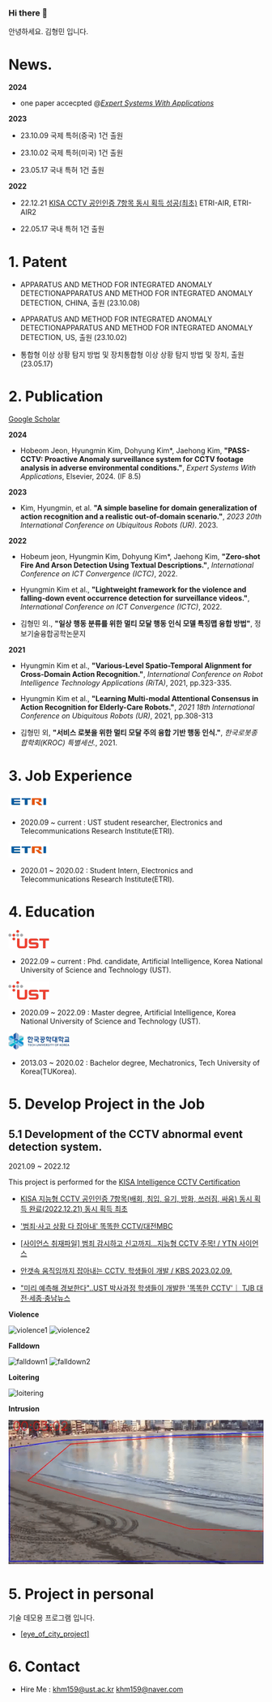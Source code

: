 ### Hi there 👋

안녕하세요. 김형민 입니다. 

# News. 

  **2024**

  - one paper accecpted @*[Expert Systems With Applications](https://www.sciencedirect.com/journal/expert-systems-with-applications)*

  **2023**

  - 23.10.09 국제 특허(중국) 1건 출원
  
  - 23.10.02 국제 특허(미국) 1건 출원
  
  - 23.05.17 국내 특허 1건 출원 

  **2022** 
  
  - 22.12.21 [KISA CCTV 공인인증 7항목 동시 획득 성공(최초)](https://mobile.newsis.com/view.html?ar_id=NISX20230208_0002185475&cID=&pID=00#_enliplee) ETRI-AIR, ETRI-AIR2

  - 22.05.17 국내 특허 1건 출원

# 1. Patent 

  - APPARATUS AND METHOD FOR INTEGRATED ANOMALY DETECTIONAPPARATUS AND METHOD FOR INTEGRATED ANOMALY DETECTION, CHINA, 출원 (23.10.08)

  - APPARATUS AND METHOD FOR INTEGRATED ANOMALY DETECTIONAPPARATUS AND METHOD FOR INTEGRATED ANOMALY DETECTION, US, 출원 (23.10.02)

  - 통합형 이상 상황 탐지 방법 및 장치통합형 이상 상황 탐지 방법 및 장치, 출원 (23.05.17)

# 2. Publication

  [Google Scholar](https://scholar.google.com/citations?user=GtOKDNoAAAAJ&hl=ko)

  **2024**

  - Hobeom Jeon, Hyungmin Kim, Dohyung Kim*, Jaehong Kim, **"PASS-CCTV: Proactive Anomaly surveillance system for CCTV footage analysis in adverse environmental conditions."**, *Expert Systems With Applications*, Elsevier, 2024. (IF 8.5)

  **2023** 

  - Kim, Hyungmin, et al. **"A simple baseline for domain generalization of action recognition and a realistic out-of-domain scenario."**, *2023 20th International Conference on Ubiquitous Robots (UR)*. 2023.

  **2022** 
  - Hobeum jeon, Hyungmin Kim, Dohyung Kim*, Jaehong Kim, **"Zero-shot Fire And Arson Detection Using Textual Descriptions."**, *International Conference on ICT Convergence (ICTC)*, 2022.
  
  - Hyungmin Kim et al., **"Lightweight framework for the violence and falling-down event occurrence detection for surveillance videos."**, *International Conference on ICT Convergence (ICTC)*, 2022.
  
  - 김형민 외., **"일상 행동 분류를 위한 멀티 모달 행동 인식 모델 특징맵 융합 방법"**, 정보기술융합공학논문지
  
  **2021**

  - Hyungmin Kim et al., **"Various-Level Spatio-Temporal Alignment for Cross-Domain Action Recognition."**, *International Conference on Robot Intelligence Technology Applications (RiTA)*, 2021, pp.323-335. 

  - Hyungmin Kim et al., **"Learning Multi-modal Attentional Consensus in Action Recognition for Elderly-Care Robots."**, *2021 18th International Conference on Ubiquitous Robots (UR)*, 2021, pp.308-313 

  - 김형민 외, **"서비스 로봇을 위한 멀티 모달 주의 융합 기반 행동 인식."**, *한국로봇종합학회(KROC) 특별세션.*, 2021.

# 3. Job Experience 

  ![etri](/assets/etri.png)

  - 2020.09 ~ current : UST student researcher, Electronics and Telecommunications Research Institute(ETRI).

  ![etri](/assets/etri.png) 

  - 2020.01 ~ 2020.02 : Student Intern, Electronics and Telecommunications Research Institute(ETRI).

# 4. Education

  ![ust](/assets/ust.png)

  -  2022.09 ~ current : Phd. candidate, Artificial Intelligence, Korea National University of Science and Technology (UST).
  
  ![ust](/assets/ust.png)

  -  2020.09 ~ 2022.09 : Master degree, Artificial Intelligence, Korea National University of Science and Technology (UST). 

  ![tukorea](/assets/tukorea.png)  

  - 2013.03 ~ 2020.02 : Bachelor degree, Mechatronics, Tech University of Korea(TUKorea). 

# 5. Develop Project in the Job

## 5.1 Development of the CCTV abnormal event detection system. 
  
  2021.09 ~ 2022.12

  This project is performed for the [KISA Intelligence CCTV Certification](https://www.ksecurity.or.kr/kisis/subIndex/91.do)
  
  - [KISA 지능형 CCTV 공인인증 7항목(배회, 침입, 유기, 방화, 쓰러짐, 싸움) 동시 획득 완료(2022.12.21) 동시 획득 최초](https://mobile.newsis.com/view.html?ar_id=NISX20230208_0002185475&cID=&pID=00#_enliple)

  - ['범죄·사고 상황 다 잡아내' 똑똑한 CCTV/대전MBC](https://www.youtube.com/watch?v=hJnHTGOK7zI&t=1s)
   
  - [[사이언스 취재파일] 범죄 감시하고 신고까지…지능형 CCTV 주목! / YTN 사이언스](https://www.youtube.com/watch?v=ZM0Wm5f6Eg8&t=310s)
  
  - [안갯속 움직임까지 잡아내는 CCTV, 학생들이 개발 / KBS 2023.02.09.](https://www.youtube.com/watch?v=YfyuYIVSuz8)

  - ["미리 예측해 경보한다"..UST 박사과정 학생들이 개발한 '똑똑한 CCTV'｜ TJB 대전·세종·충남뉴스](https://www.youtube.com/watch?v=YKx1ZFIiQ9s)


  **Violence** 

  ![violence1](/assets/violence01.gif) 
  ![violence2](/assets/violence03.gif) 
   
  **Falldown**

  ![falldown1](/assets/falldown01.gif)
  ![falldown2](/assets/falldown04.gif)

  **Loitering**

  ![loitering](/assets/loitering.gif)
  
  **Intrusion**

  ![inttrusion](/assets/intrusion.gif)
  
# 5. Project in personal

  기술 데모용 프로그램 입니다. 

  - [[eye_of_city_project]]()

# 6. Contact

  - Hire Me : khm159@ust.ac.kr khm159@naver.com

